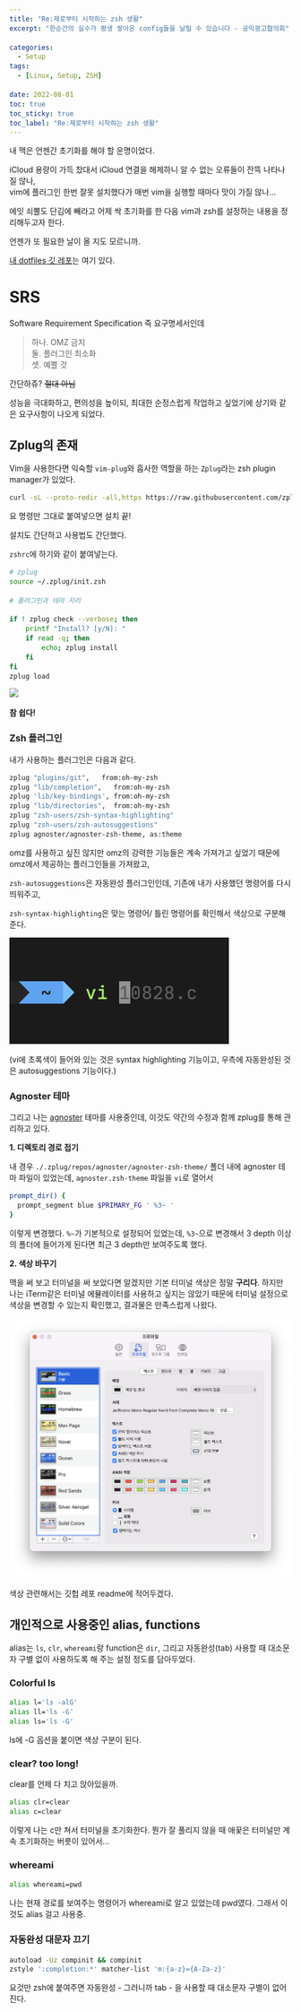 ```yaml
---
title: "Re:제로부터 시작하는 zsh 생활"
excerpt: "한순간의 실수가 평생 쌓아온 config들을 날릴 수 있습니다 - 공익광고협의회"

categories:
  - Setup
tags:
  - [Linux, Setup, ZSH]

date: 2022-08-01
toc: true
toc_sticky: true
toc_label: "Re:제로부터 시작하는 zsh 생활"
---
```


내 맥은 언젠간 초기화를 해야 할 운명이었다.

iCloud 용량이 가득 찼대서 iCloud 연결을 해제하니 알 수 없는 오류들이 잔뜩 나타나질 않나,<br>
vim에 플러그인 한번 잘못 설치했다가 매번 vim을 실행할 때마다 맛이 가질 않나...

에잇 쇠뿔도 단김에 빼라고 어제 싹 초기화를 한 다음 vim과 zsh를 설정하는 내용을 정리해두고자 한다.

언젠가 또 필요한 날이 올 지도 모르니까.

[내 dotfiles 깃 레포](https://github.com/Junsang-Mun/dotfiles)는 여기 있다.

# SRS
Software Requirement Specification 즉 요구명세서인데

> 하나. OMZ 금지<br>둘. 플러그인 최소화<br>셋. 예쁠 것

간단하쥬? ~~절대 아님~~

성능을 극대화하고, 편의성을 높이되, 최대한 순정스럽게 작업하고 싶었기에 상기와 같은 요구사항이 나오게 되었다.

## Zplug의 존재

Vim을 사용한다면 익숙할 ``vim-plug``와 흡사한 역할을 하는 ``Zplug``라는 zsh plugin manager가 있었다.

```bash
curl -sL --proto-redir -all,https https://raw.githubusercontent.com/zplug/installer/master/installer.zsh | zsh
```

요 명령만 그대로 붙여넣으면 설치 끝!

설치도 간단하고 사용법도 간단했다.

``zshrc``에 하기와 같이 붙여넣는다.
```bash
# zplug
source ~/.zplug/init.zsh

# 플러그인과 테마 자리

if ! zplug check --verbose; then
    printf "Install? [y/N]: "
    if read -q; then
        echo; zplug install
    fi
fi
zplug load
```

![](https://cdn.ppomppu1.co.kr/zboard/data3/2020/0616/1592243618_3490_%B4%D9%BF%EE%B7%CE%B5%E5_%282%29.jpeg)

**참 쉽다!**

### Zsh 플러그인

내가 사용하는 플러그인은 다음과 같다.

```bash
zplug "plugins/git",   from:oh-my-zsh
zplug "lib/completion",   from:oh-my-zsh
zplug 'lib/key-bindings', from:oh-my-zsh
zplug "lib/directories",  from:oh-my-zsh
zplug "zsh-users/zsh-syntax-highlighting"
zplug "zsh-users/zsh-autosuggestions"
zplug agnoster/agnoster-zsh-theme, as:theme
```

omz를 사용하고 싶진 않지만 omz의 강력한 기능들은 계속 가져가고 싶었기 때문에 omz에서 제공하는 플러그인들을 가져왔고,

``zsh-autosuggestions``은 자동완성 플러그인인데, 기존에 내가 사용했던 명령어를 다시 띄워주고,

``zsh-syntax-highlighting``은 맞는 명령어/ 틀린 명령어를 확인해서 색상으로 구분해준다.

![](/assets/posts/220801/1.png)

(vi에 초록색이 들어와 있는 것은 syntax highlighting 기능이고, 우측에 자동완성된 것은 autosuggestions 기능이다.)

### Agnoster 테마

그리고 나는 [agnoster](https://github.com/agnoster/agnoster-zsh-theme) 테마를 사용중인데, 이것도 약간의 수정과 함께 zplug를 통해 관리하고 있다.

**1. 디렉토리 경로 접기**

내 경우 `./.zplug/repos/agnoster/agnoster-zsh-theme/` 폴더 내에 agnoster 테마 파일이 있었는데, `agnoster.zsh-theme` 파일을 `vi`로 열어서 

```bash
prompt_dir() {
  prompt_segment blue $PRIMARY_FG ' %3~ '
}
```

이렇게 변경했다.
`%~`가 기본적으로 설정되어 있었는데, `%3~`으로 변경해서 3 depth 이상의 폴더에 들어가게 된다면 최근 3 depth만 보여주도록 했다.

**2. 색상 바꾸기**

맥을 써 보고 터미널을 써 보았다면 알겠지만 기본 터미널 색상은 정말 **구리다**.
하지만 나는 iTerm같은 터미널 에뮬레이터를 사용하고 싶지는 않았기 때문에 터미널 설정으로 색상을 변경할 수 있는지 확인했고, 결과물은 만족스럽게 나왔다.

![](/assets/posts/220801/2.png)

색상 관련해서는 깃헙 레포 readme에 적어두겠다.

## 개인적으로 사용중인 alias, functions

 alias는 `ls`, `clr`, `whereami`랑 function은 `dir`, 그리고 자동완성(tab) 사용할 때 대소문자 구별 없이 사용하도록 해 주는 설정 정도를 담아두었다.

### Colorful ls

```bash
alias l='ls -alG'
alias ll='ls -G'
alias ls='ls -G'
```

ls에 -G 옵션을 붙이면 색상 구분이 된다.

### clear? too long!

clear를 언제 다 치고 앉아있을까.

```bash
alias clr=clear
alias c=clear
```

이렇게 나는 c만 쳐서 터미널을 초기화한다. 뭔가 잘 풀리지 않을 때 애꿎은 터미널만 계속 초기화하는 버릇이 있어서...

### whereami

```bash
alias whereami=pwd
```

나는 현재 경로를 보여주는 명령어가 whereami로 알고 있었는데 pwd였다. 그래서 이것도 alias 걸고 사용중.

### 자동완성 대문자 끄기

```bash
autoload -Uz compinit && compinit
zstyle ':completion:*' matcher-list 'm:{a-z}={A-Za-z}'
```

요것만 zsh에 붙여주면 자동완성 - 그러니까 tab - 을 사용할 때 대소문자 구별이 없어진다.
